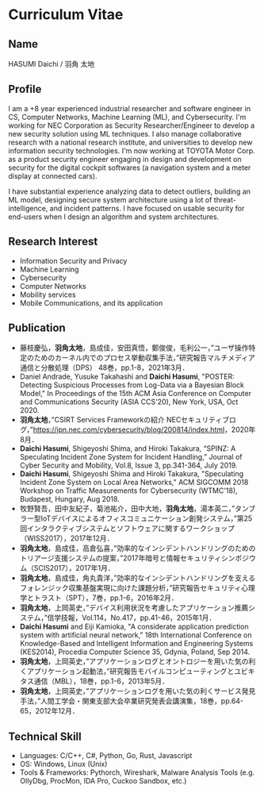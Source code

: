# Curriculum Vitae

## Name
HASUMI Daichi / 羽角 太地

## Profile

I am a +8 year experienced industrial researcher and software engineer in CS, Computer Networks, Machine Learning (ML), and Cybersecurity. I'm working for NEC Corporation as Security Researcher/Engineer to develop a new security solution using ML techniques. I also manage collaborative research with a national research institute, and universities to develop new information security technologies. I'm now working at TOYOTA Motor Corp. as a product security engineer engaging in design and development on security for the digital cockpit softwares (a navigation system and a meter display at connected cars).

I have substantial experience analyzing data to detect outliers, building an ML model, designing secure system architecture using a lot of threat-intelligence, and incident patterns. I have focused on usable security for end-users when I design an algorithm and system architectures.

## Research Interest

- Information Security and Privacy
- Machine Learning
- Cybersecurity
- Computer Networks
- Mobility services
- Mobile Communications, and its application

## Publication

- 藤枝慶弘，**羽角太地**，島成佳，安田真悟，鄭俊俊，毛利公一，”ユーザ操作特定のためのカーネル内でのプロセス挙動収集手法，”研究報告マルチメディア通信と分散処理（DPS） 48巻，pp.1-8，2021年3月．
- Daniel Andrade, Yusuke Takahashi and **Daichi Hasumi**, "POSTER: Detecting Suspicious Processes from Log-Data via a Bayesian Block Model," In Proceedings of the 15th ACM Asia Conference on Computer and Communications Security (ASIA CCS'20), New York, USA, Oct 2020.
- **羽角太地**，”CSIRT Services Frameworkの紹介 NECセキュリティブログ，”<https://jpn.nec.com/cybersecurity/blog/200814/index.html>，2020年8月．
- **Daichi Hasumi**, Shigeyoshi Shima, and Hiroki Takakura, “SPINZ: A Speculating Incident Zone System for Incident Handling,” Journal of Cyber Security and Mobility, Vol.8, Issue 3, pp.341-364, July 2019.
- **Daichi Hasumi**, Shigeyoshi Shima and Hiroki Takakura, "Speculating Incident Zone System on Local Area Networks," ACM SIGCOMM 2018 Workshop on Traffic Measurements for Cybersecurity (WTMC'18), Budapest, Hungary, Aug 2018.
- 牧野賢吾，田中友紀子，菊池祐介，田中大地，**羽角太地**，湯本英二，”タンブラー型IoTデバイスによるオフィスコミュニケーション創発システム，”第25回インタラクティブシステムとソフトウェアに関するワークショップ（WISS2017），2017年12月．
- **羽角太地**，島成佳，高倉弘喜，”効率的なインシデントハンドリングのためのトリアージ支援システムの提案，”2017年暗号と情報セキュリティシンポジウム（SCIS2017），2017年1月．
- **羽角太地**，島成佳，角丸貴洋，”効率的なインシデントハンドリングを支えるフォレンジック収集基盤実現に向けた課題分析，”研究報告セキュリティ心理学とトラスト（SPT），7巻，pp.1-6，2016年2月．
- **羽角太地**，上岡英史，”デバイス利用状況を考慮したアプリケーション推薦システム，”信学技報，Vol.114，No.417，pp.41-46，2015年1月．
- **Daichi Hasumi** and Eiji Kamioka, "A considerate application prediction system with artificial neural network," 18th International Conference on Knowledge-Based and Intelligent Information and Engineering Systems (KES2014), Procedia Computer Science 35, Gdynia, Poland, Sep 2014.
- **羽角太地**，上岡英史，”アプリケーションログとオントロジーを用いた気の利くアプリケーション起動法，”研究報告モバイルコンピューティングとユビキタス通信（MBL），18巻，pp.1-6，2013年5月．
- **羽角太地**，上岡英史，”アプリケーションログを用いた気の利くサービス発見手法，”人間工学会・関東支部大会卒業研究発表会講演集，18巻，pp.64-65，2012年12月．

## Technical Skill

- Languages: C/C++, C#, Python, Go, Rust, Javascript
- OS: Windows, Linux (Unix)
- Tools & Frameworks: Pythorch, Wireshark, Malware Analysis Tools (e.g. OllyDbg, ProcMon, IDA Pro, Cuckoo Sandbox, etc.)
